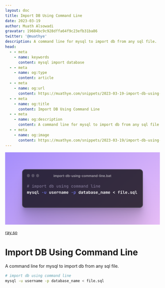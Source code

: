 ```yaml
---
layout: doc
title: Import DB Using Command Line
date: 2023-03-19
author: Muath Alsowadi
gravatar: 19684bc9c928dffa64f9c23efb31ba86
twitter: '@muathye'
description: A command line for mysql to import db from any sql file.
head:
  - - meta
    - name: keywords
      content: mysql import database
  - - meta
    - name: og:type
      content: article
  - - meta
    - name: og:url
      content: https://muathye.com/snippets/2023-03-19-import-db-using-command-line
  - - meta
    - name: og:title
      content: Import DB Using Command Line
  - - meta
    - name: og:description
      content: A command line for mysql to import db from any sql file.
  - - meta
    - name: og:image
      content: https://muathye.com/snippets/2023-03-19/import-db-using-command-line.png
---
```


![An image](/snippets/2023-03-19/import-db-using-command-line.png)

[ray.so](https://ray.so/#code=IyBpbXBvcnQgZGIgdXNpbmcgY29tbWFuZCBsaW5lCm15c3FsIC11IHVzZXJuYW1lIC1wIGRhdGFiYXNlX25hbWUgPCBmaWxlLnNxbA&darkMode=true&background=true&title=import-db-using-command-line.bat&language=powershell&padding=64)

# Import DB Using Command Line

A command line for mysql to import db from any sql file.

```sh
# import db using command line
mysql -u username -p database_name < file.sql
```
